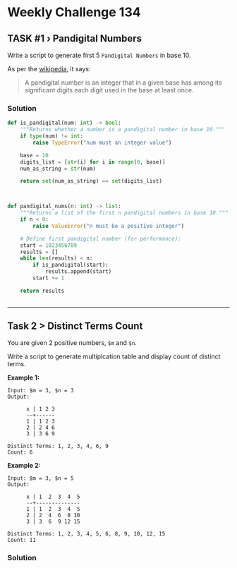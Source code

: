 # Weekly Challenge 134

## TASK #1 › Pandigital Numbers

Write a script to generate first 5 `Pandigital Numbers` in base 10.

As per the [wikipedia](https://en.wikipedia.org/wiki/Pandigital_number), it says:

> A pandigital number is an integer that in a given base has among its significant digits each digit used in the base at least once.



### Solution

```python
def is_pandigital(num: int) -> bool:
	"""Returns whether a number is a pandigital number in base 10."""
    if type(num) != int:
        raise TypeError("num must an integer value")

    base = 10
    digits_list = [str(i) for i in range(0, base)]
    num_as_string = str(num)

    return set(num_as_string) == set(digits_list)



def pandigital_nums(n: int) -> list:
    """Returns a list of the first n pandigital numbers in base 10."""
    if n < 0:
        raise ValueError("n must be a positive integer")

    # Define first pandigital number (for performance):
    start = 1023456789
    results = []
    while len(results) < n:
        if is_pandigital(start):
            results.append(start)
        start += 1

    return results
	
```

---
## Task 2 > Distinct Terms Count

You are given 2 positive numbers, `$m` and `$n`.

Write a script to generate multiplcation table and display count of distinct terms.

**Example 1:**
```
Input: $m = 3, $n = 3
Output:

      x | 1 2 3
      --+------
      1 | 1 2 3
      2 | 2 4 6
      3 | 3 6 9

Distinct Terms: 1, 2, 3, 4, 6, 9
Count: 6
```


**Example 2:**
```
Input: $m = 3, $n = 5
Output:

      x | 1  2  3  4  5
      --+--------------
      1 | 1  2  3  4  5
      2 | 2  4  6  8 10
      3 | 3  6  9 12 15

Distinct Terms: 1, 2, 3, 4, 5, 6, 8, 9, 10, 12, 15
Count: 11
```



### Solution

```python


```
